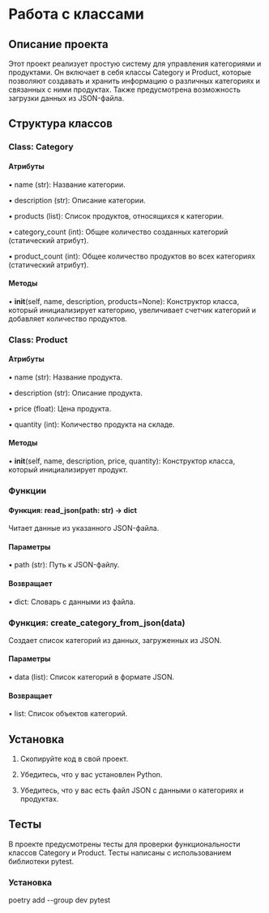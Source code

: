 # Работа с классами

## Описание проекта

Этот проект реализует простую систему для управления категориями и продуктами. Он включает в себя классы Category и Product, которые позволяют создавать и хранить информацию о различных категориях и связанных с ними продуктах. Также предусмотрена возможность загрузки данных из JSON-файла.

## Структура классов

### Class: Category

#### Атрибуты

  • name (str): Название категории.

  • description (str): Описание категории.

  • products (list): Список продуктов, относящихся к категории.

  • category_count (int): Общее количество созданных категорий (статический атрибут).

  • product_count (int): Общее количество продуктов во всех категориях (статический атрибут).

#### Методы

  • __init__(self, name, description, products=None): Конструктор класса, который инициализирует категорию, увеличивает счетчик категорий и добавляет количество продуктов.

### Class: Product

#### Атрибуты

  • name (str): Название продукта.

  • description (str): Описание продукта.

  • price (float): Цена продукта.

  • quantity (int): Количество продукта на складе.

#### Методы

  • __init__(self, name, description, price, quantity): Конструктор класса, который инициализирует продукт.

### Функции

#### Функция: read_json(path: str) -> dict

Читает данные из указанного JSON-файла.

#### Параметры

  • path (str): Путь к JSON-файлу.

#### Возвращает

  • dict: Словарь с данными из файла.

### Функция: create_category_from_json(data)

Создает список категорий из данных, загруженных из JSON.

#### Параметры

  • data (list): Список категорий в формате JSON.

#### Возвращает

  • list: Список объектов категорий.
  
## Установка

1. Скопируйте код в свой проект.

2. Убедитесь, что у вас установлен Python.

3. Убедитесь, что у вас есть файл JSON с данными о категориях и продуктах.


## Тесты

В проекте предусмотрены тесты для проверки функциональности классов Category и Product. Тесты написаны с использованием библиотеки pytest.

### Установка

poetry add --group dev pytest